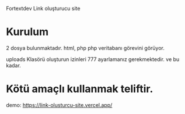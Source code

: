 Fortextdev Link oluşturucu site
# Kurulum
2 dosya bulunmaktadır. html, php php veritabanı görevini görüyor. 

uploads Klasörü oluşturun izinleri 777 ayarlamanız gerekmektedir. 
ve bu kadar. 

# Kötü amaçlı kullanmak teliftir. 

demo: https://link-olusturcu-site.vercel.app/
